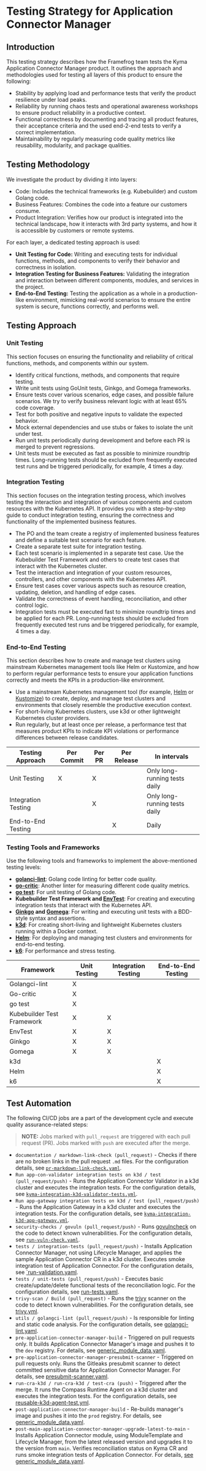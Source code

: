 # Testing Strategy for Application Connector Manager

## Introduction

This testing strategy describes how the Framefrog team tests the Kyma Application Connector Manager product. It outlines the approach and methodologies used for testing all layers of this product to ensure the following:

* Stability by applying load and performance tests that verify the product resilience under load peaks.
* Reliability by running chaos tests and operational awareness workshops to ensure product reliability in a productive context.
* Functional correctness by documenting and tracing all product features, their acceptance criteria and the used end-2-end tests to verify a correct implementation.
* Maintainability by regularly measuring code quality metrics like reusability, modularity, and package qualities.

## Testing Methodology

We investigate the product by dividing it into layers:

* Code: Includes the technical frameworks (e.g. Kubebuilder) and custom Golang code.
* Business Features: Combines the code into a feature our customers consume.
* Product Integration: Verifies how our product is integrated into the technical landscape, how it interacts with 3rd party systems, and how it is accessible by customers or remote systems.

For each layer, a dedicated testing approach is used:

* **Unit Testing for Code:** Writing and executing tests for individual functions, methods, and components to verify their behavior and correctness in isolation.
* **Integration Testing for Business Features:** Validating the integration and interaction between different components, modules, and services in the project.
* **End-to-End Testing:** Testing the application as a whole in a production-like environment, mimicking real-world scenarios to ensure the entire system is secure, functions correctly, and performs well.

## Testing Approach

### Unit Testing

This section focuses on ensuring the functionality and reliability of critical functions, methods, and components within our system.

* Identify critical functions, methods, and components that require testing.
* Write unit tests using GoUnit tests, Ginkgo, and Gomega frameworks.
* Ensure tests cover various scenarios, edge cases, and possible failure scenarios. We try to verify business relevant logic with at least 65% code coverage.
* Test for both positive and negative inputs to validate the expected behavior.
* Mock external dependencies and use stubs or fakes to isolate the unit under test.
* Run unit tests periodically during development and before each PR is merged to prevent regressions.
* Unit tests must be executed as fast as possible to minimize roundtrip times. Long-running tests should be excluded from frequently executed test runs and be triggered periodically, for example, 4 times a day.

### Integration Testing

This section focuses on the integration testing process, which involves testing the interaction and integration of various components and custom resources with the Kubernetes API. It provides you with a step-by-step guide to conduct integration testing, ensuring the correctness and functionality of the implemented business features.

* The PO and the team create a registry of implemented business features and define a suitable test scenario for each feature.
* Create a separate test suite for integration testing.
* Each test scenario is implemented in a separate test case. Use the Kubebuilder Test Framework and others to create test cases that interact with the Kubernetes cluster.  
* Test the interaction and integration of your custom resources, controllers, and other components with the Kubernetes API.
* Ensure test cases cover various aspects such as resource creation, updating, deletion, and handling of edge cases.
* Validate the correctness of event handling, reconciliation, and other control logic.
* Integration tests must be executed fast to minimize roundtrip times and be applied for each PR. Long-running tests should be excluded from frequently executed test runs and be triggered periodically, for example, 4 times a day.

### End-to-End Testing

This section describes how to create and manage test clusters using mainstream Kubernetes management tools like Helm or Kustomize, and how to perform regular performance tests to ensure your application functions correctly and meets the KPIs in a production-like environment.

* Use a mainstream Kubernetes management tool (for example, [Helm](https://helm.sh/) or [Kustomize](https://kustomize.io/)) to create, deploy, and manage test clusters and environments that closely resemble the productive execution context.
* For short-living Kubernetes clusters, use k3d or other lightweight Kubernetes cluster providers.
* Run regularly, but at least once per release, a performance test that measures product KPIs to indicate KPI violations or performance differences between release candidates.

|Testing Approach|Per Commit|Per PR|Per Release|In intervals|
|--|--|--|--|--|
|Unit Testing|X|X||Only long-running tests daily|
|Integration Testing||X||Only long-running tests daily|
|End-to-End Testing|||X|Daily|

### Testing Tools and Frameworks

Use the following tools and frameworks to implement the above-mentioned testing levels:

* **[golanci-lint](https://github.com/golangci/golangci-lint)**: Golang code linting for better code quality.
* **[go-critic](https://github.com/go-critic/go-critic)**: Another linter for measuring different code quality metrics.
* **[go test](https://pkg.go.dev/testing)**: For unit testing of Golang code.
* **Kubebuilder Test Framework and [EnvTest](https://book.kubebuilder.io/reference/envtest.html)**: For creating and executing integration tests that interact with the Kubernetes API.
* **[Ginkgo](https://github.com/onsi/ginkgo) and [Gomega](https://github.com/onsi/gomega)**: For writing and executing unit tests with a BDD-style syntax and assertions.
* **[k3d](https://k3d.io/)**: For creating short-living and lightweight Kubernetes clusters running within a Docker context.
* **[Helm](https://helm.sh/)**: For deploying and managing test clusters and environments for end-to-end testing.
* **[k6](https://k6.io/)**: For performance and stress testing.

|Framework|Unit Testing|Integration Testing|End-to-End Testing|
|--|--|--|--|
|Golangci-lint| X | | |
|Go-critic| X | | |
|go test| X |  |  |
|Kubebuilder Test Framework| X | X | |
|EnvTest| X | X |  |
|Ginkgo| X | X |  |
|Gomega| X | X |  |
|k3d|  |  | X |
|Helm|  |  | X |
|k6|  |  | X |

## Test Automation

The following CI/CD jobs are a part of the development cycle and execute quality assurance-related steps:

> **NOTE:** Jobs marked with `pull_request` are triggered with each pull request (PR). Jobs marked with `push` are executed after the merge.

* `documentation / markdown-link-check (pull_request)` - Checks if there are no broken links in the pull request `.md` files. For the configuration details, see [`pr-markdown-link-check.yaml`](https://github.com/kyma-project/application-connector-manager/blob/main/.github/workflows/pr-markdown-link-check.yaml).
* `Run app-con-validator integration tests on k3d / test (pull_request/push)` - Runs the Application Connector Validator in a k3d cluster and executes the integration tests. For the configuration details, see [`kyma-integration-k3d-validator-tests.yml`](https://github.com/kyma-project/application-connector-manager/blob/main/.github/workflows/kyma-integration-k3d-validator-tests.yml).
* `Run app-gateway integration tests on k3d / test (pull_request/push)` - Runs the Application Gateway in a k3d cluster and executes the integration tests. For the configuration details, see [`kyma-integration-k3d-app-gateway.yml`](https://github.com/kyma-project/application-connector-manager/blob/main/.github/workflows/kyma-integration-k3d-app-gateway.yml).
* `security-checks / govuln (pull_request/push)` - Runs [govulncheck](https://pkg.go.dev/golang.org/x/vuln/cmd/govulncheck) on the code to detect known vulnerabilities. For the configuration details, see [`run-vuln-check.yaml`](https://github.com/kyma-project/application-connector-manager/blob/main/.github/workflows/run-vuln-check.yaml).
* `tests / integration-tests (pull_request/push)` - Installs Application Connector Manager, not using Lifecycle Manager, and applies the sample Application Connector CR in a k3d cluster. Executes smoke integration test of Application Connector. For the configuration details, see [`run-validation.yaml](https://github.com/kyma-project/application-connector-manager/blob/main/.github/workflows/run-validation.yaml).
* `tests / unit-tests (pull_request/push)` - Executes basic create/update/delete functional tests of the reconciliation logic. For the configuration details, see [run-tests.yaml](https://github.com/kyma-project/application-connector-manager/blob/main/.github/workflows/run-tests.yaml).
* `trivy-scan / Build (pull_request)` - Runs the [trivy](https://trivy.dev/) scanner on the code to detect known vulnerabilities. For the configuration details, see [trivy.yml](https://github.com/kyma-project/application-connector-manager/blob/main/.github/workflows/trivy.yml).
* `utils / golangci-lint (pull_request/push)` - Is responsible for linting and static code analysis. For the configuration details, see [golangci-lint.yaml](https://github.com/kyma-project/application-connector-manager/blob/main/.github/workflows/golangci-lint.yaml).
* `pre-application-connector-manager-build` - Triggered on pull requests only. It builds Application Connector Manager's image and pushes it to the `dev` registry. For details, see [generic_module_data.yaml](https://github.com/kyma-project/test-infra/blob/main/templates/data/generic_module_data.yaml#L60).
* `pre-application-connector-manager-presubmit-scanner` - Triggered on pull requests only. Runs the Gitleaks presubmit scanner to detect committed sensitive data for Application Connector Manager. For details, see [presubmit-scanner.yaml](https://github.com/kyma-project/test-infra/blob/main/prow/jobs/kyma-project/test-infra/presubmit-scanner.yaml#L440).
* `run-cra-k3d / run-cra-k3d / test-cra (push)` - Triggered after the merge. It runs the Compass Runtime Agent on a k3d cluster and executes the integration tests. For the configuration details, see [reusable-k3d-agent-test.yml](https://github.com/kyma-project/application-connector-manager/blob/main/.github/workflows/reusable-k3d-agent-test.yml).
* `post-application-connector-manager-build` - Re-builds manager's image and pushes it into the `prod` registry. For details, see [generic_module_data.yaml](https://github.com/kyma-project/test-infra/blob/main/templates/data/generic_module_data.yaml#L74).
* `post-main-application-connector-manager-upgrade-latest-to-main` - Installs Application Connector module, using ModuleTemplate and Lifecycle Manager, from the latest released version and upgrades it to the version from `main`. Verifies reconciliation status on Kyma CR and runs smoke integration tests of Application Connector. For details, [see generic_module_data.yaml](https://github.com/kyma-project/test-infra/blob/main/templates/data/generic_module_data.yaml#L94).
